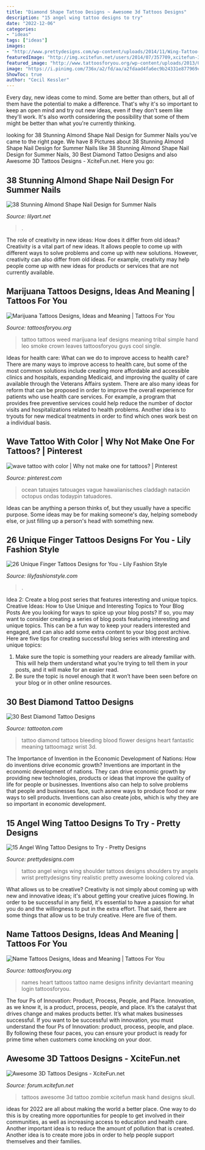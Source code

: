 ```yaml
---
title: "Diamond Shape Tattoo Designs ~ Awesome 3d Tattoos Designs"
description: "15 angel wing tattoo designs to try"
date: "2022-12-06"
categories:
- "ideas"
tags: ["ideas"]
images:
- "http://www.prettydesigns.com/wp-content/uploads/2014/11/Wing-Tattoo-on-Shoulder.jpg"
featuredImage: "http://img.xcitefun.net/users/2014/07/357709,xcitefun-3d-tattoos-8.jpg"
featured_image: "http://www.tattoosforyou.org/wp-content/uploads/2013/09/Heart-Tattoos-With-Names.jpg"
image: "https://i.pinimg.com/736x/a2/fd/aa/a2fdaad4fa6ec9b24331e877969ca676.jpg?b=t"
ShowToc: true
author: "Cecil Kessler"
---
```



Every day, new ideas come to mind. Some are better than others, but all of them have the potential to make a difference. That's why it's so important to keep an open mind and try out new ideas, even if they don't seem like they'll work. It's also worth considering the possibility that some of them might be better than what you're currently thinking.

	

		
looking for 38 Stunning Almond Shape Nail Design for Summer Nails you've came to the right page. We have 8 Pictures about 38 Stunning Almond Shape Nail Design for Summer Nails like 38 Stunning Almond Shape Nail Design for Summer Nails, 30 Best Diamond Tattoo Designs and also Awesome 3D Tattoos Designs - XciteFun.net. Here you go:
		
    
## 38 Stunning Almond Shape Nail Design For Summer Nails

<img loading=lazy src="https://lilyart.net/wp-content/uploads/2021/05/35.jpg" onerror="this.onerror=null;this.src='https://tse3.mm.bing.net/th?id=OIP.gdPtME4fMu7GQQG3JsQmwQHaLH&amp;pid=15.1';" alt="38 Stunning Almond Shape Nail Design for Summer Nails">

_Source: lilyart.net_

>. 

	

The role of creativity in new ideas: How does it differ from old ideas?
Creativity is a vital part of new ideas. It allows people to come up with different ways to solve problems and come up with new solutions. However, creativity can also differ from old ideas. For example, creativity may help people come up with new ideas for products or services that are not currently available.

    
## Marijuana Tattoos Designs, Ideas And Meaning | Tattoos For You

<img loading=lazy src="https://www.tattoosforyou.org/wp-content/uploads/2016/03/Marijuana-Tattoo.jpg" onerror="this.onerror=null;this.src='https://tse1.mm.bing.net/th?id=OIP.-evrd1IIIXRZO4E3pj31gAHaJ4&amp;pid=15.1';" alt="Marijuana Tattoos Designs, Ideas and Meaning | Tattoos For You">

_Source: tattoosforyou.org_

>tattoo tattoos weed marijuana leaf designs meaning tribal simple hand leo smoke crown leaves tattoosforyou guys cool single. 

	

Ideas for health care: What can we do to improve access to health care?
There are many ways to improve access to health care, but some of the most common solutions include creating more affordable and accessible clinics and hospitals, expanding Medicaid, and improving the quality of care available through the Veterans Affairs system. There are also many ideas for reform that can be proposed in order to improve the overall experience for patients who use health care services. For example, a program that provides free preventive services could help reduce the number of doctor visits and hospitalizations related to health problems. Another idea is to tryouts for new medical treatments in order to find which ones work best on a individual basis.

    
## Wave Tattoo With Color | Why Not Make One For Tattoos? | Pinterest

<img loading=lazy src="https://i.pinimg.com/736x/a2/fd/aa/a2fdaad4fa6ec9b24331e877969ca676.jpg?b=t" onerror="this.onerror=null;this.src='https://tse2.mm.bing.net/th?id=OIP.RB2gVpZnDlvcpppGqf4YcQHaNK&amp;pid=15.1';" alt="wave tattoo with color | Why not make one for tattoos? | Pinterest">

_Source: pinterest.com_

>ocean tatuajes tatouages vague hawaiianisches claddagh natación octopus ondas todaypin tatuadores. 

	

Ideas can be anything a person thinks of, but they usually have a specific purpose. Some ideas may be for making someone's day, helping somebody else, or just filling up a person's head with something new.

    
## 26 Unique Finger Tattoos Designs For You - Lily Fashion Style

<img loading=lazy src="https://lilyfashionstyle.com/wp-content/uploads/2020/02/23-19.jpg" onerror="this.onerror=null;this.src='https://tse3.mm.bing.net/th?id=OIP.6Y_7KxsftjndBM4tFqPpwgHaKt&amp;pid=15.1';" alt="26 Unique Finger Tattoos Designs for You - Lily Fashion Style">

_Source: lilyfashionstyle.com_

>. 

	

Idea 2: Create a blog post series that features interesting and unique topics.
Creative Ideas: How to Use Unique and Interesting Topics to Your Blog Posts 
Are you looking for ways to spice up your blog posts? If so, you may want to consider creating a series of blog posts featuring interesting and unique topics. This can be a fun way to keep your readers interested and engaged, and can also add some extra content to your blog post archive. Here are five tips for creating successful blog series with interesting and unique topics:

1. Make sure the topic is something your readers are already familiar with. This will help them understand what you’re trying to tell them in your posts, and it will make for an easier read.
2. Be sure the topic is novel enough that it won’t have been seen before on your blog or in other online resources.

    
## 30 Best Diamond Tattoo Designs

<img loading=lazy src="https://tattooton.com/wp-content/uploads/2014/04/Best-Diamond-Tattoo-Designs17.jpg" onerror="this.onerror=null;this.src='https://tse1.mm.bing.net/th?id=OIP.LA26vJk9bvjo9F_zVhn4iwHaJ4&amp;pid=15.1';" alt="30 Best Diamond Tattoo Designs">

_Source: tattooton.com_

>tattoo diamond tattoos bleeding blood flower designs heart fantastic meaning tattoomagz wrist 3d. 

	

The Importance of Invention in the Economic Development of Nations: How do inventions drive economic growth?
Inventions are important in the economic development of nations. They can drive economic growth by providing new technologies, products or ideas that improve the quality of life for people or businesses. Inventions also can help to solve problems that people and businesses face, such asnew ways to produce food or new ways to sell products. Inventions can also create jobs, which is why they are so important in economic development.

    
## 15 Angel Wing Tattoo Designs To Try - Pretty Designs

<img loading=lazy src="http://www.prettydesigns.com/wp-content/uploads/2014/11/Wing-Tattoo-on-Shoulder.jpg" onerror="this.onerror=null;this.src='https://tse3.mm.bing.net/th?id=OIP.1tcv4spUTeTHfnQqtHGSWwHaKO&amp;pid=15.1';" alt="15 Angel Wing Tattoo Designs to Try - Pretty Designs">

_Source: prettydesigns.com_

>tattoo angel wings wing shoulder tattoos designs shoulders try angels wrist prettydesigns tiny realistic pretty awesome looking colored via. 

	

What allows us to be creative?
Creativity is not simply about coming up with new and innovative ideas; it's about getting your creative juices flowing. In order to be successful in any field, it's essential to have a passion for what you do and the willingness to put in the extra effort. That said, there are some things that allow us to be truly creative. Here are five of them.

    
## Name Tattoos Designs, Ideas And Meaning | Tattoos For You

<img loading=lazy src="http://www.tattoosforyou.org/wp-content/uploads/2013/09/Heart-Tattoos-With-Names.jpg" onerror="this.onerror=null;this.src='https://tse4.mm.bing.net/th?id=OIP.Hb-jcTvpxNSk-vC8uWuLzwHaMX&amp;pid=15.1';" alt="Name Tattoos Designs, Ideas and Meaning | Tattoos For You">

_Source: tattoosforyou.org_

>names heart tattoos tattoo name designs infinity deviantart meaning login tattoosforyou. 

	

The four Ps of Innovation: Product, Process, People, and Place.
Innovation, as we know it, is a product, process, people, and place. It’s the catalyst that drives change and makes products better. It’s what makes businesses successful.
If you want to be successful with innovation, you must understand the four Ps of Innovation: product, process, people, and place. By following these four paces, you can ensure your product is ready for prime time when customers come knocking on your door.

    
## Awesome 3D Tattoos Designs - XciteFun.net

<img loading=lazy src="http://img.xcitefun.net/users/2014/07/357709,xcitefun-3d-tattoos-8.jpg" onerror="this.onerror=null;this.src='https://tse3.mm.bing.net/th?id=OIP.RfyDHYmD_hcdA0qicvLuTgHaHa&amp;pid=15.1';" alt="Awesome 3D Tattoos Designs - XciteFun.net">

_Source: forum.xcitefun.net_

>tattoos awesome 3d tattoo zombie xcitefun mask hand designs skull. 

	

ideas for 2022 are all about making the world a better place. One way to do this is by creating more opportunities for people to get involved in their communities, as well as increasing access to education and health care. Another important idea is to reduce the amount of pollution that is created. Another idea is to create more jobs in order to help people support themselves and their families.

